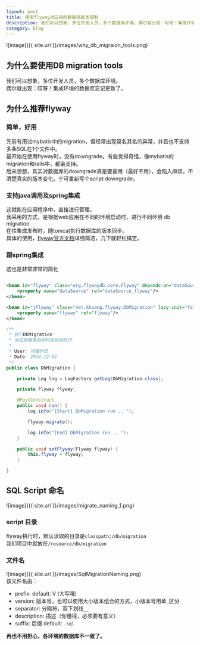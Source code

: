 ```yaml
---
layout: post 
title: 使用flyway对应用的数据库版本控制
description: 我们可以想象，多位开发人员，多个数据库环境。偶尔就出现：哎呀！集成环境的数据库忘记更新了。推荐使用flyway进行应用程序的数据库版本控制。
category: blog
---
```

![image]({{ site.url }}/images/why_db_migraion_tools.png)

## 为什么要使用DB migration tools

我们可以想象，多位开发人员，多个数据库环境。  
偶尔就出现：哎呀！集成环境的数据库忘记更新了。  

## 为什么推荐flyway

### 简单，好用
先前有用过mybatis中的migration，但经常出现莫名其名的异常，并且也不支持多条SQL在1个文件中。    
最开始在使用flyway时，没有downgrade。有些觉得奇怪，像mybatis的migration和rails中，都会支持。   
后来想想，其实对数据库的downgrade真是要甚用（最好不用），会陷入麻烦，不清楚真实的版本变化。宁可重新写个script downgrade。

### 支持java调用及spring集成
这就能在应用程序中，直接进行管理。  
我采用的方式，是根据web应用在不同的环境启动时，进行不同环境 db migration.  
在往集成发布时，随tomcat执行数据库的版本同步。    
具体的使用，[flyway官方文档](http://flywaydb.org/getstarted/)详细简洁，几下就轻松搞定。

### 跟spring集成
这也是非常非常的简化

```xml

<bean id="flyway" class="org.flywaydb.core.Flyway" depends-on="dataSource_flyway" lazy-init="false">
    <property name="dataSource" ref="dataSource_flyway"/>
</bean>

<bean id="jFlyway" class="net.kkuang.flyway.DbMigration" lazy-init="false" depends-on="flyway">
    <property name="flyway" ref="flyway"/>
</bean>
```

```java
/**
 * 执行DbMigration
 * 当应用服务启动时会自动执行
 *
 * User: 闷骚乔巴
 * Date: 2014-12-02
 */
public class DbMigration {

    private Log log = LogFactory.getLog(DbMigration.class);

    private Flyway flyway;

    @PostConstruct
    public void run() {
        log.info("[Start] DbMigration run .. ");

        flyway.migrate();

        log.info("[End] DbMigration run .. ");
    }

    public void setFlyway(Flyway flyway) {
        this.flyway = flyway;
    }

}

```

## SQL Script 命名

![image]({{ site.url }}/images/migrate_naming_1.png)  

### script 目录
flyway执行时，默认读取的目录是`classpath:/db/migration`  
我们项目中就放在`/resource/db/migration`  

### 文件名 
![image]({{ site.url }}/images/SqlMigrationNaming.png)  
该文件名由：   
* prefix: default: V (大写哦)  
* version: 版本号，也可以使用大小版本组合的方式，小版本号用单`_`区分   
* separator: 分隔符，双下划线`__`    
* description: 描述（你懂得，必须要有意义）   
* suffix: 后缀 default: `.sql`    


**再也不用担心，各环境的数据库不一致了。**
